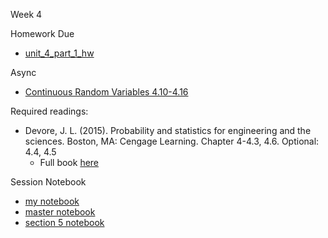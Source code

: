 Week 4

Homework Due
* [unit_4_part_1_hw](./unit_4_part_1_hw/Kevin_Hartman_unit_4_part_1_hw.pdf)

Async
* [Continuous Random Variables 4.10-4.16](https://learn.datascience.berkeley.edu/ap/courses/267/sections/283e2e3a-e711-41fb-b042-64d28352a50a/coursework/courseModule/8ef8e47b-dfce-43a5-b7d8-4214919337b0)

Required readings:
* Devore, J. L. (2015). Probability and statistics for engineering and the sciences. Boston, MA: Cengage Learning. Chapter 4-4.3, 4.6. Optional: 4.4, 4.5
  * Full book [here](./../Books/probability_and_statistics_for_engineering_and_the_sciences.pdf)

Session Notebook
* [my notebook](./unit_4_ls_pt_2/unit_4_ls_part_2.ipynb)
* [master notebook](./unit_4_ls_pt_2/unit_4_ls_part_2_sol.ipynb)
* [section 5 notebook](./unit_4_ls_pt_2/unit_4_ls_part_2_sect_5.ipynb)